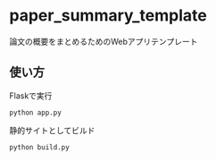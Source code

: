 # paper_summary_template

論文の概要をまとめるためのWebアプリテンプレート

## 使い方

Flaskで実行

```
python app.py
```

静的サイトとしてビルド

```
python build.py
```